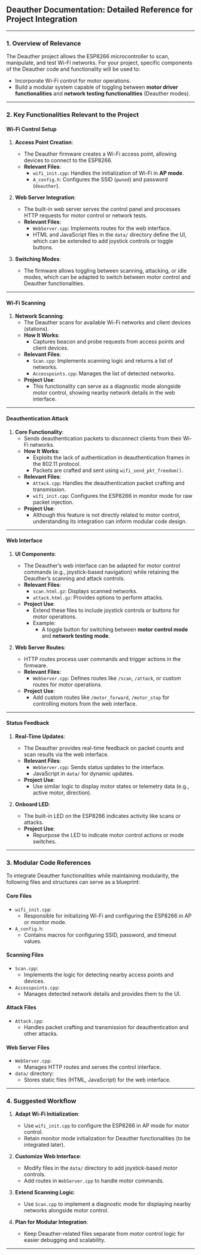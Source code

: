 ## **Deauther Documentation: Detailed Reference for Project Integration**

---

### **1. Overview of Relevance**
The Deauther project allows the ESP8266 microcontroller to scan, manipulate, and test Wi-Fi networks. For your project, specific components of the Deauther code and functionality will be used to:
- Incorporate Wi-Fi control for motor operations.
- Build a modular system capable of toggling between **motor driver functionalities** and **network testing functionalities** (Deauther modes).

---

### **2. Key Functionalities Relevant to the Project**

#### **Wi-Fi Control Setup**
1. **Access Point Creation**:
   - The Deauther firmware creates a Wi-Fi access point, allowing devices to connect to the ESP8266.
   - **Relevant Files**:
     - `wifi_init.cpp`: Handles the initialization of Wi-Fi in **AP mode**.
     - `A_config.h`: Configures the SSID (`pwned`) and password (`deauther`).

2. **Web Server Integration**:
   - The built-in web server serves the control panel and processes HTTP requests for motor control or network tests.
   - **Relevant Files**:
     - `WebServer.cpp`: Implements routes for the web interface.
     - HTML and JavaScript files in the `data/` directory define the UI, which can be extended to add joystick controls or toggle buttons.

3. **Switching Modes**:
   - The firmware allows toggling between scanning, attacking, or idle modes, which can be adapted to switch between motor control and Deauther functionalities.

---

#### **Wi-Fi Scanning**
1. **Network Scanning**:
   - The Deauther scans for available Wi-Fi networks and client devices (stations).
   - **How It Works**:
     - Captures beacon and probe requests from access points and client devices.
   - **Relevant Files**:
     - `Scan.cpp`: Implements scanning logic and returns a list of networks.
     - `Accesspoints.cpp`: Manages the list of detected networks.
   - **Project Use**:
     - This functionality can serve as a diagnostic mode alongside motor control, showing nearby network details in the web interface.

---

#### **Deauthentication Attack**
1. **Core Functionality**:
   - Sends deauthentication packets to disconnect clients from their Wi-Fi networks.
   - **How It Works**:
     - Exploits the lack of authentication in deauthentication frames in the 802.11 protocol.
     - Packets are crafted and sent using `wifi_send_pkt_freedom()`.
   - **Relevant Files**:
     - `Attack.cpp`: Handles the deauthentication packet crafting and transmission.
     - `wifi_init.cpp`: Configures the ESP8266 in monitor mode for raw packet injection.
   - **Project Use**:
     - Although this feature is not directly related to motor control, understanding its integration can inform modular code design.

---

#### **Web Interface**
1. **UI Components**:
   - The Deauther’s web interface can be adapted for motor control commands (e.g., joystick-based navigation) while retaining the Deauther’s scanning and attack controls.
   - **Relevant Files**:
     - `scan.html.gz`: Displays scanned networks.
     - `attack.html.gz`: Provides options to perform attacks.
   - **Project Use**:
     - Extend these files to include joystick controls or buttons for motor operations.
     - Example:
       - A toggle button for switching between **motor control mode** and **network testing mode**.

2. **Web Server Routes**:
   - HTTP routes process user commands and trigger actions in the firmware.
   - **Relevant Files**:
     - `WebServer.cpp`: Defines routes like `/scan`, `/attack`, or custom routes for motor operations.
   - **Project Use**:
     - Add custom routes like `/motor_forward`, `/motor_stop` for controlling motors from the web interface.

---

#### **Status Feedback**
1. **Real-Time Updates**:
   - The Deauther provides real-time feedback on packet counts and scan results via the web interface.
   - **Relevant Files**:
     - `WebServer.cpp`: Sends status updates to the interface.
     - JavaScript in `data/` for dynamic updates.
   - **Project Use**:
     - Use similar logic to display motor states or telemetry data (e.g., active motor, direction).

2. **Onboard LED**:
   - The built-in LED on the ESP8266 indicates activity like scans or attacks.
   - **Project Use**:
     - Repurpose the LED to indicate motor control actions or mode switches.

---

### **3. Modular Code References**
To integrate Deauther functionalities while maintaining modularity, the following files and structures can serve as a blueprint:

#### **Core Files**
- `wifi_init.cpp`:
  - Responsible for initializing Wi-Fi and configuring the ESP8266 in AP or monitor mode.
- `A_config.h`:
  - Contains macros for configuring SSID, password, and timeout values.

#### **Scanning Files**
- `Scan.cpp`:
  - Implements the logic for detecting nearby access points and devices.
- `Accesspoints.cpp`:
  - Manages detected network details and provides them to the UI.

#### **Attack Files**
- `Attack.cpp`:
  - Handles packet crafting and transmission for deauthentication and other attacks.

#### **Web Server Files**
- `WebServer.cpp`:
  - Manages HTTP routes and serves the control interface.
- `data/` directory:
  - Stores static files (HTML, JavaScript) for the web interface.

---

### **4. Suggested Workflow**
1. **Adapt Wi-Fi Initialization**:
   - Use `wifi_init.cpp` to configure the ESP8266 in AP mode for motor control.
   - Retain monitor mode initialization for Deauther functionalities (to be integrated later).

2. **Customize Web Interface**:
   - Modify files in the `data/` directory to add joystick-based motor controls.
   - Add routes in `WebServer.cpp` to handle motor commands.

3. **Extend Scanning Logic**:
   - Use `Scan.cpp` to implement a diagnostic mode for displaying nearby networks alongside motor control.

4. **Plan for Modular Integration**:
   - Keep Deauther-related files separate from motor control logic for easier debugging and scalability.

---